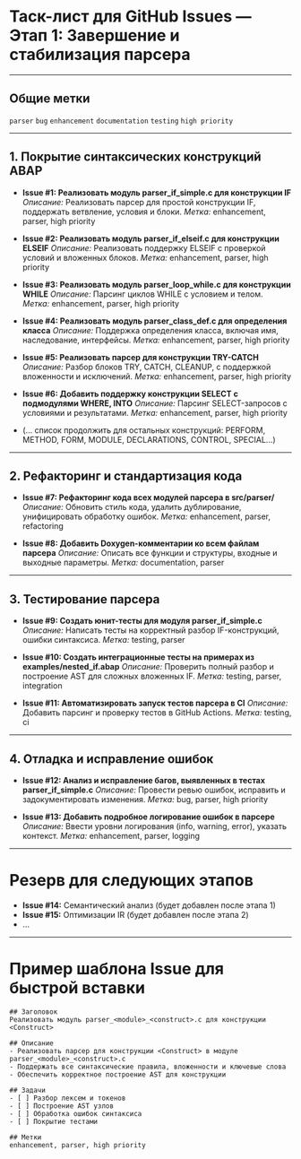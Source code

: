# Таск-лист для GitHub Issues — Этап 1: Завершение и стабилизация парсера

---

## Общие метки

`parser` `bug` `enhancement` `documentation` `testing` `high priority`

---

## 1. Покрытие синтаксических конструкций ABAP

* **Issue #1: Реализовать модуль parser\_if\_simple.c для конструкции IF**
  *Описание:* Реализовать парсер для простой конструкции IF, поддержать ветвление, условия и блоки.
  *Метка:* enhancement, parser, high priority

* **Issue #2: Реализовать модуль parser\_if\_elseif.c для конструкции ELSEIF**
  *Описание:* Реализовать поддержку ELSEIF с проверкой условий и вложенных блоков.
  *Метка:* enhancement, parser, high priority

* **Issue #3: Реализовать модуль parser\_loop\_while.c для конструкции WHILE**
  *Описание:* Парсинг циклов WHILE с условием и телом.
  *Метка:* enhancement, parser, high priority

* **Issue #4: Реализовать модуль parser\_class\_def.c для определения класса**
  *Описание:* Поддержка определения класса, включая имя, наследование, интерфейсы.
  *Метка:* enhancement, parser, high priority

* **Issue #5: Реализовать парсер для конструкции TRY-CATCH**
  *Описание:* Разбор блоков TRY, CATCH, CLEANUP, с поддержкой вложенности и исключений.
  *Метка:* enhancement, parser, high priority

* **Issue #6: Добавить поддержку конструкции SELECT с подмодулями WHERE, INTO**
  *Описание:* Парсинг SELECT-запросов с условиями и результатами.
  *Метка:* enhancement, parser, high priority

* (… список продолжить для остальных конструкций: PERFORM, METHOD, FORM, MODULE, DECLARATIONS, CONTROL, SPECIAL…)

---

## 2. Рефакторинг и стандартизация кода

* **Issue #7: Рефакторинг кода всех модулей парсера в src/parser/**
  *Описание:* Обновить стиль кода, удалить дублирование, унифицировать обработку ошибок.
  *Метка:* enhancement, parser, refactoring

* **Issue #8: Добавить Doxygen-комментарии ко всем файлам парсера**
  *Описание:* Описать все функции и структуры, входные и выходные параметры.
  *Метка:* documentation, parser

---

## 3. Тестирование парсера

* **Issue #9: Создать юнит-тесты для модуля parser\_if\_simple.c**
  *Описание:* Написать тесты на корректный разбор IF-конструкций, ошибки синтаксиса.
  *Метка:* testing, parser

* **Issue #10: Создать интеграционные тесты на примерах из examples/nested\_if.abap**
  *Описание:* Проверить полный разбор и построение AST для сложных вложенных IF.
  *Метка:* testing, parser, integration

* **Issue #11: Автоматизировать запуск тестов парсера в CI**
  *Описание:* Добавить парсинг и проверку тестов в GitHub Actions.
  *Метка:* testing, ci

---

## 4. Отладка и исправление ошибок

* **Issue #12: Анализ и исправление багов, выявленных в тестах parser\_if\_simple.c**
  *Описание:* Провести ревью ошибок, исправить и задокументировать изменения.
  *Метка:* bug, parser, high priority

* **Issue #13: Добавить подробное логирование ошибок в парсере**
  *Описание:* Ввести уровни логирования (info, warning, error), указать контекст.
  *Метка:* enhancement, parser, logging

---

# Резерв для следующих этапов

* **Issue #14:** Семантический анализ (будет добавлен после этапа 1)
* **Issue #15:** Оптимизации IR (будет добавлен после этапа 2)
* …

---

# Пример шаблона Issue для быстрой вставки

```
## Заголовок
Реализовать модуль parser_<module>_<construct>.c для конструкции <Construct>

## Описание
- Реализовать парсер для конструкции <Construct> в модуле parser_<module>_<construct>.c
- Поддержать все синтаксические правила, вложенности и ключевые слова
- Обеспечить корректное построение AST для конструкции

## Задачи
- [ ] Разбор лексем и токенов
- [ ] Построение AST узлов
- [ ] Обработка ошибок синтаксиса
- [ ] Покрытие тестами

## Метки
enhancement, parser, high priority
```
